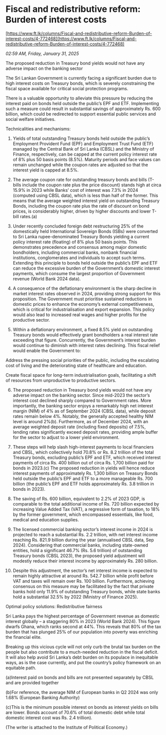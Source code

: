 # Fiscal and redistributive reform: Burden of interest costs

[https://www.ft.lk/columns/Fiscal-and-redistributive-reform-Burden-of-interest-costs/4-772468](https://www.ft.lk/columns/Fiscal-and-redistributive-reform-Burden-of-interest-costs/4-772468)

*02:59 AM, Friday, January 31, 2025*

The proposed reduction in Treasury bond yields would not have any adverse impact on the banking sector

The Sri Lankan Government is currently facing a significant burden due to high interest costs on Treasury bonds, which is severely constraining the fiscal space available for critical social protection programs.

There is a valuable opportunity to alleviate this pressure by reducing the interest paid on bonds held outside the public’s EPF and ETF. Implementing such a measure could result in substantial savings of approximately Rs. 600 billion, which could be redirected to support essential public services and social welfare initiatives.

Technicalities and mechanisms:

1. Yields of total outstanding Treasury bonds held outside the public’s Employment Provident Fund (EPF) and Employment Trust Fund (ETF) managed by the Central Bank of Sri Lanka (CBSL) and the Ministry of Finance, respectively, can be capped at the current policy interest rate of 8% plus 50 basis points (8.5%). Maturity periods and face values can remain unchanged while the coupon rates are adjusted so that the interest yield is capped at 8.5%.

2. The average coupon rate for outstanding treasury bonds and bills (T-bills include the coupon rate plus the price discount) stands high at circa 15.9% in 2023 while Banks’ cost of interest was 7.3% in 2024 (computed using CBSL data), which is less than half of the former. This means that the average weighted interest yield on outstanding Treasury Bonds, including the coupon rate plus the rate of discount on bond prices, is considerably higher, driven by higher discounts and lower T-bill rates.(a)

3. Under recently concluded foreign debt restructuring 25% of the domestically held International Sovereign Bonds (ISBs) were converted to Sri Lanka rupee-denominated Treasury Bonds yielding a current policy interest rate (floating) of 8% plus 50 basis points. This demonstrates precedence and consensus among major domestic bondholders, including commercial banks, nonbank financial institutions, conglomerates and individuals to accept such terms. Extending this principle to bonds held outside the public’s EPF and ETF can reduce the excessive burden of the Government’s domestic interest payments, which consume the largest proportion of Government revenue (World Bank 2024 data).

4. A consequence of the deflationary environment is the sharp decline in market interest rates observed in 2024, providing strong support for this proposition. The Government must prioritise sustained reductions in domestic prices to enhance the economy’s external competitiveness, which is critical for industrialisation and export expansion. This policy would also lead to increased real wages and higher profits for the productive sector.

5. Within a deflationary environment, a fixed 8.5% yield on outstanding Treasury bonds would effectively grant bondholders a real interest rate exceeding that figure. Concurrently, the Government’s interest burden would continue to diminish with interest rates declining. This fiscal relief would enable the Government to:

Address the pressing social priorities of the public, including the escalating cost of living and the deteriorating state of healthcare and education.

Create fiscal space for long-term industrialisation goals, facilitating a shift of resources from unproductive to productive sectors.

6. The proposed reduction in Treasury bond yields would not have any adverse impact on the banking sector. Since mid-2023 the sector’s interest cost declined sharply compared to Government rates. More importantly, the banking sector enjoys a remarkably high net interest margin (NIM) of 4% as of September 2024 (CBSL data), while deposit rates remain below 4%. Notably, the generally accepted healthy NIM level is around 2%(b). Furthermore, as of December 2024, with an average weighted deposit rate (including fixed deposits) of 7.5%, lending rates significantly exceed deposit rates, providing ample buffer for the sector to adjust to a lower yield environment.

7. These steps will help slash high-interest payments to local financiers and CBSL, which collectively hold 70.8% or Rs. 8.2 trillion of the total Treasury bonds, excluding public’s EPF and ETF, which received interest payments of circa Rs. 400 billion out of circa Rs. 1,700 billion paid for bonds in 2023.(c) The proposed reduction in yields will hence reduce interest payments of approximately Rs. 1,300 billion on Treasury Bonds held outside the public’s EPF and ETF to a more manageable Rs. 700 billion (the public’s EPF and ETF holds approximately Rs. 3.8 trillion in bonds in 2023).

8. The saving of Rs. 600 billion, equivalent to 2.2% of 2023 GDP, is comparable to the total additional income of Rs. 720 billion expected by increasing Value Added Tax (VAT), a regressive form of taxation, to 18% by the former government, which encompassed essentials, like food, medical and education supplies.

9. The licensed commercial banking sector’s interest income in 2024 is projected to reach a substantial Rs. 2.2 trillion, with net interest income reaching Rs. 821.9 billion during the year (annualised CBSL data, Sep 2024). Considering that commercial banks, including state-owned entities, hold a significant 46.7% (Rs. 5.6 trillion) of outstanding Treasury bonds (CBSL 2023), the proposed yield adjustment will modestly reduce their interest income by approximately Rs. 280 billion.

10. Despite this adjustment, the sector’s net interest income is expected to remain highly attractive at around Rs. 542.7 billion while profit before VAT and taxes will remain over Rs. 100 billion. Furthermore, achieving consensus on this measure may be facilitated by the fact that private banks hold only 11.9% of outstanding Treasury bonds, while state banks hold a substantial 32.5% by 2022 (Ministry of Finance 2025).

Optimal policy solutions: Redistributive fairness

Sri Lanka pays the highest percentage of Government revenue as domestic interest globally – a staggering 80% in 2023 (World Bank 2024). This figure dwarfs Ghana, which ranks second at 44%. This reveals that 80% of the tax burden that has plunged 25% of our population into poverty was enriching the financial elite.

Breaking up this vicious cycle will not only curb the brutal tax burden on the people but also contribute to a much-needed reduction in the fiscal deficit. It will also help avoid Sri Lanka’s debt burden on its populace in inequitable ways, as is the case currently, and put the country’s policy framework on an equitable path.

(a)Interest paid on bonds and bills are not presented separately by CBSL and are provided together

(b)For reference, the average NIM of European banks in Q2 2024 was only 1.68% (European Banking Authority)

(c)This is the minimum possible interest on bonds as interest yields on bills are lower. Bonds account of 70.6% of total domestic debt while total domestic interest cost was Rs. 2.4 trillion).

(The writer is attached to the Institute of Political Economy.)

